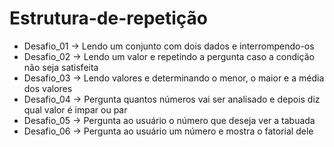 # Estrutura-de-repetição
 - Desafio_01 -> Lendo um conjunto com dois dados e interrompendo-os
 - Desafio_02 -> Lendo um valor e repetindo a pergunta caso a condição não seja satisfeita
 - Desafio_03 -> Lendo valores e determinando o menor, o maior e a média dos valores
 - Desafio_04 -> Pergunta quantos números vai ser analisado e depois diz qual valor é impar ou par
 - Desafio_05 -> Pergunta ao usuário o número que deseja ver a tabuada
 - Desafio_06 -> Pergunta ao usuário um número e mostra o fatorial dele
